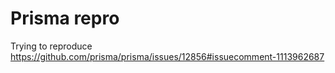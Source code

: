 # Prisma repro

Trying to reproduce https://github.com/prisma/prisma/issues/12856#issuecomment-1113962687
